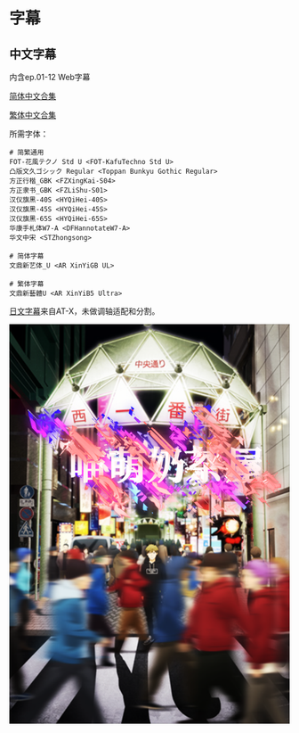 # 字幕

## 中文字幕

内含ep.01-12 Web字幕

[简体中文合集](https://github.com/Nekomoekissaten-SUB/Nekomoekissaten-MIR-Subs/raw/master/IWGP/IWGP_Web_CHS.7z)

[繁体中文合集](https://github.com/Nekomoekissaten-SUB/Nekomoekissaten-MIR-Subs/raw/master/IWGP/IWGP_Web_CHT.7z)

所需字体：
```
# 简繁通用
FOT-花風テクノ Std U <FOT-KafuTechno Std U>
凸版文久ゴシック Regular <Toppan Bunkyu Gothic Regular>
方正行楷_GBK <FZXingKai-S04>
方正隶书_GBK <FZLiShu-S01>
汉仪旗黑-40S <HYQiHei-40S>
汉仪旗黑-45S <HYQiHei-45S>
汉仪旗黑-65S <HYQiHei-65S>
华康手札体W7-A <DFHannotateW7-A>
华文中宋 <STZhongsong>

# 简体字幕
文鼎新艺体_U <AR XinYiGB UL>

# 繁体字幕
文鼎新藝體U <AR XinYiB5 Ultra>
```

[日文字幕](https://github.com/Nekomoekissaten-SUB/Nekomoekissaten-MIR-Subs/raw/master/IWGP/IWGP_JPN.7z)来自AT-X，未做调轴适配和分割。

![](poster.png)